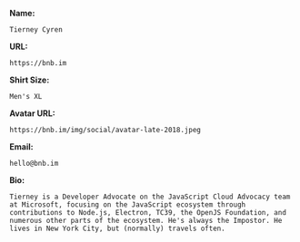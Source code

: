 **Name:**
```
Tierney Cyren
```

**URL:**
```
https://bnb.im
```

**Shirt Size:**
```
Men's XL
```

**Avatar URL:**
```
https://bnb.im/img/social/avatar-late-2018.jpeg
```

**Email:**
```
hello@bnb.im
```

**Bio:**
```
Tierney is a Developer Advocate on the JavaScript Cloud Advocacy team at Microsoft, focusing on the JavaScript ecosystem through contributions to Node.js, Electron, TC39, the OpenJS Foundation, and numerous other parts of the ecosystem. He's always the Impostor. He lives in New York City, but (normally) travels often.
```
